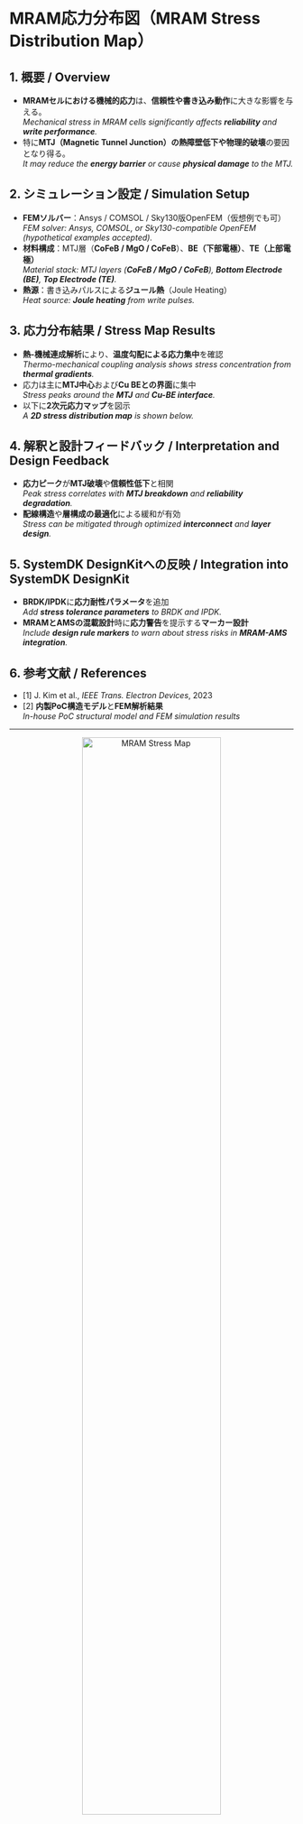 # MRAM応力分布図（**MRAM Stress Distribution Map**）

## 1. 概要 / **Overview**
- **MRAMセルにおける機械的応力**は、**信頼性や書き込み動作**に大きな影響を与える。  
  *Mechanical stress in MRAM cells significantly affects **reliability** and **write performance**.*
- 特に**MTJ（Magnetic Tunnel Junction）**の**熱障壁低下や物理的破壊**の要因となり得る。  
  *It may reduce the **energy barrier** or cause **physical damage** to the MTJ.*

## 2. シミュレーション設定 / **Simulation Setup**
- **FEMソルバー**：Ansys / COMSOL / Sky130版OpenFEM（仮想例でも可）  
  *FEM solver: Ansys, COMSOL, or Sky130-compatible OpenFEM (hypothetical examples accepted).*
- **材料構成**：MTJ層（**CoFeB / MgO / CoFeB**）、**BE（下部電極）**、**TE（上部電極）**  
  *Material stack: MTJ layers (**CoFeB / MgO / CoFeB**), **Bottom Electrode (BE)**, **Top Electrode (TE)**.*
- **熱源**：書き込みパルスによる**ジュール熱**（Joule Heating）  
  *Heat source: **Joule heating** from write pulses.*

## 3. 応力分布結果 / **Stress Map Results**
- **熱-機械連成解析**により、**温度勾配による応力集中**を確認  
  *Thermo-mechanical coupling analysis shows stress concentration from **thermal gradients**.*
- 応力は主に**MTJ中心**および**Cu BEとの界面**に集中  
  *Stress peaks around the **MTJ** and **Cu-BE interface**.*
- 以下に**2次元応力マップ**を図示  
  *A **2D stress distribution map** is shown below.*

## 4. 解釈と設計フィードバック / **Interpretation and Design Feedback**
- **応力ピーク**が**MTJ破壊**や**信頼性低下**と相関  
  *Peak stress correlates with **MTJ breakdown** and **reliability degradation**.*
- **配線構造**や**層構成の最適化**による緩和が有効  
  *Stress can be mitigated through optimized **interconnect** and **layer design**.*

## 5. SystemDK DesignKitへの反映 / **Integration into SystemDK DesignKit**
- **BRDK/IPDK**に**応力耐性パラメータ**を追加  
  *Add **stress tolerance parameters** to BRDK and IPDK.*
- **MRAMとAMSの混載設計**時に**応力警告**を提示する**マーカー設計**  
  *Include **design rule markers** to warn about stress risks in **MRAM-AMS integration**.*

## 6. 参考文献 / **References**
- [1] J. Kim et al., *IEEE Trans. Electron Devices*, 2023  
- [2] **内製PoC構造モデル**と**FEM解析結果**  
  *In-house PoC structural model and FEM simulation results*

---

<p align="center">
  <img src="https://samizo-aitl.github.io/Edusemi-v4x/f_chapter2a_systemdk/PoC/images/mram_stress_map_sample.png" alt="MRAM Stress Map" width="70%">
</p>

<p align="center">
  <b>図1 / Figure 1：</b> MRAMセル断面構造における<strong>熱-応力分布</strong>（FEMシミュレーション例）。<strong>MTJ領域において応力集中</strong>が見られる。<br>
  <em>Simulated thermal stress distribution in an MRAM cell. <strong>Stress is concentrated</strong> around the MTJ region.</em>
</p>
